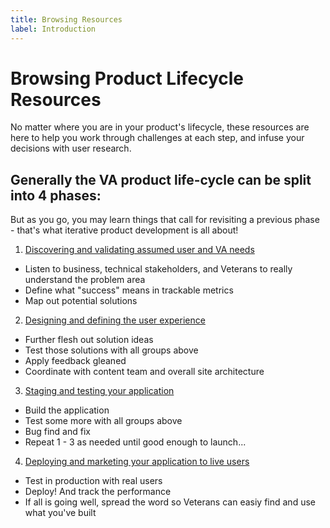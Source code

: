 ```yaml
---
title: Browsing Resources
label: Introduction
---
```


# Browsing Product Lifecycle Resources

No matter where you are in your product's lifecycle, these resources are here to help you work through challenges at each step, and infuse your decisions with user research.

## Generally the VA product life-cycle can be split into 4 phases:

But as you go, you may learn things that call for revisiting a previous phase - that's what iterative product development is all about!

1. [Discovering and validating assumed user and VA needs](https://github.com/department-of-veterans-affairs/va-digital-services-platform-docs/blob/rr-edits/content/03-defining-the-project/00-project-introduction.md)
- Listen to business, technical stakeholders, and Veterans to really understand the problem area
- Define what "success" means in trackable metrics
- Map out potential solutions

2. [Designing and defining the user experience](https://github.com/department-of-veterans-affairs/va-digital-services-platform-docs/blob/rr-edits/content/04-design-process/00-design-process.md)
- Further flesh out solution ideas
- Test those solutions with all groups above
- Apply feedback gleaned
- Coordinate with content team and overall site architecture

3. [Staging and testing your application](/)
- Build the application
- Test some more with all groups above
- Bug find and fix
- Repeat 1 - 3 as needed until good enough to launch...

4. [Deploying and marketing your application to live users](/)
- Test in production with real users
- Deploy! And track the performance
- If all is going well, spread the word so Veterans can easiy find and use what you've built
